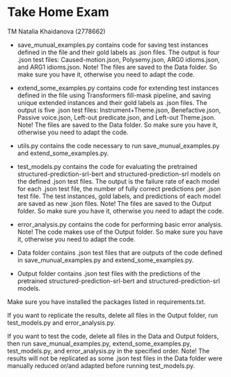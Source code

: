 # Take Home Exam
TM Natalia Khaidanova (2778662)

- save_munual_examples.py contains code for saving test instances defined in the file and their gold labels as .json files. The output is four .json test files: 
Caused-motion.json,
Polysemy.json, 
ARG0 idioms.json, and
ARG1 idioms.json.
Note! The files are saved to the Data folder. So make sure you have it, otherwise you need to adapt the code. 

- extend_some_examples.py contains code for extending test instances defined in the file using Transformers fill-mask pipeline, and saving unique extended instances and their gold labels as .json files. The output is five .json test files: 
Instrument+Theme.json,
Benefactive.json,
Passive voice.json,
Left-out predicate.json, and
Left-out Theme.json.
Note! The files are saved to the Data folder. So make sure you have it, otherwise you need to adapt the code. 

- utils.py contains the code necessary to run save_munual_examples.py and extend_some_examples.py.

- test_models.py contains the code for evaluating the pretrained structured-prediction-srl-bert and structured-prediction-srl models on the defined .json test files. The output is the failure rate of each model for each .json test file, the number of fully correct predictions per .json test file. The test instances, gold labels, and predictions of each model are saved as new .json files. 
Note! The files are saved to the Output folder. So make sure you have it, otherwise you need to adapt the code. 

- error_analysis.py contains the code for performing basic error analysis. Note! The code makes use of the Output folder. So make sure you have it, otherwise you need to adapt the code. 

- Data folder contains .json test files that are outputs of the code defined in save_munual_examples.py and extend_some_examples.py. 

- Output folder contains .json test files with the predictions of the pretrained structured-prediction-srl-bert and structured-prediction-srl models.

Make sure you have installed the packages listed in requirements.txt. 

If you want to replicate the results, delete all files in the Output folder, run test_models.py and error_analysis.py. 

If you want to test the code, delete all files in the Data and Output folders, then run save_munual_examples.py, extend_some_examples.py, test_models.py, and error_analysis.py in the specified order. Note! The results will not be replicated as some .json test files in the Data folder were manually reduced or/and adapted before running test_models.py.  
